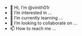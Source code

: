 - 👋 Hi, I’m @vinith01r
- 👀 I’m interested in ...
- 🌱 I’m currently learning ...
- 💞️ I’m looking to collaborate on ...
- 📫 How to reach me ...

<!---
vinith01r/vinith01r is a ✨ special ✨ repository because its `README.md` (this file) appears on your GitHub profile.
You can click the Preview link to take a look at your changes.
--->
